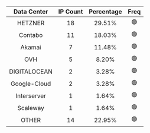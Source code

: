 | Data Center | IP Count | Percentage | Freq |
|:------------:|:--------:|:-----------:|:-----:|
| HETZNER | 18 | 29.51% | 🟢 |
| Contabo | 11 | 18.03% | 🟢 |
| Akamai | 7 | 11.48% | 🟢 |
| OVH | 5 | 8.20% | 🟢 |
| DIGITALOCEAN | 2 | 3.28% | 🟢 |
| Google-Cloud | 2 | 3.28% | 🟢 |
| Interserver | 1 | 1.64% | 🟢 |
| Scaleway | 1 | 1.64% | 🟢 |
| OTHER | 14 | 22.95% | 🟢 |